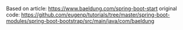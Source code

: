 Based on article: https://www.baeldung.com/spring-boot-start
original code: https://github.com/eugenp/tutorials/tree/master/spring-boot-modules/spring-boot-bootstrap/src/main/java/com/baeldung
